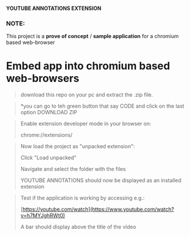 #### YOUTUBE ANNOTATIONS EXTENSION

### NOTE: 
This project is a **prove of concept** / **sample application** for a chromium based web-browser

# Embed app into chromium based web-browsers

> download this repo on your pc and extract the .zip file.

> *you can go to teh green button that say CODE and click on the last option DOWNLOAD ZIP


> Enable extension developer mode in your browser on: 
>
> chrome://extensions/

> Now load the project as "unpacked extension":
>
> Click "Load unpacked"
>
> Navigate and select the folder with the files
> 
> YOUTUBE ANNOTATIONS should now be displayed as an installed extension

> Test if the application is working by accessing e.g.:
>
> [https://youtube.com/watch](https://www.youtube.com/watch?v=h7MYJghRWt0)
>
> A bar should display above the title of the video
